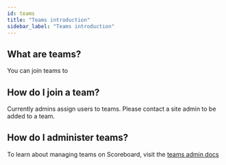 ```yaml
---
id: teams
title: "Teams introduction"
sidebar_label: "Teams introduction"
---
```


## What are teams?

You can join teams to 

## How do I join a team?

Currently admins assign users to teams. Please contact a site admin to be added to a team.

## How do I administer teams?

To learn about managing teams on Scoreboard, visit the [teams admin docs](/admin/teams)
